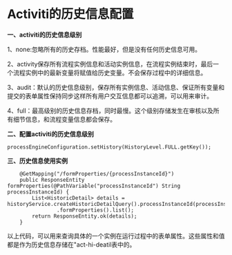 # Activiti的历史信息配置

**一、activiti的历史信息级别**

1、none:忽略所有的历史存档。性能最好，但是没有任何历史信息可用。

2、activity保存所有流程实例信息和活动实例信息，在流程实例结束时，最后一个流程实例中的最新变量将赋值给历史变量。不会保存过程中的详细信息。

3、audit：默认的历史信息级别，保存所有实例信息、活动信息、保证所有变量和提交的表单属性保持同步这样所有用户交互信息都可以追溯，可以用来审计。

4、full：最高级别的历史信息存档，同时最慢。这个级别存储发生在审核以及所有细节信息，和流程变量信息都会保存。

**二、配置activiti的历史信息级别**

```
processEngineConfiguration.setHistory(HistoryLevel.FULL.getKey());
```

**三、历史信息使用实例**

```
    @GetMapping("/formProperties/{processInstanceId}")
    public ResponseEntity formProperties(@PathVariable("processInstanceId") String processInstanceId) {
        List<HistoricDetail> details = historyService.createHistoricDetailQuery().processInstanceId(processInstanceId)
                .formProperties().list();
        return ResponseEntity.ok(details);
    }
```

以上代码，可以用来查询具体的一个实例在运行过程中的表单属性。这些属性和值都是作为历史信息存储在"act-hi-deatil表中的。

